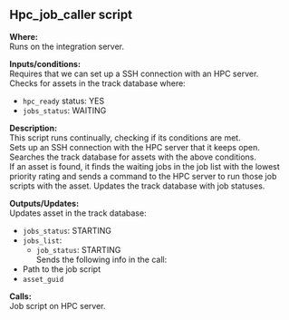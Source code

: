 ## Hpc_job_caller script

**Where:**  
Runs on the integration server.

**Inputs/conditions:**  
Requires that we can set up a SSH connection with an HPC server.  
Checks for assets in the track database where:
- `hpc_ready` status: YES
- `jobs_status`: WAITING

**Description:**  
This script runs continually, checking if its conditions are met.  
Sets up an SSH connection with the HPC server that it keeps open.  
Searches the track database for assets with the above conditions.  
If an asset is found, it finds the waiting jobs in the job list with the lowest priority rating and sends a command to the HPC server to run those job scripts with the asset. Updates the track database with job statuses.

**Outputs/Updates:**  
Updates asset in the track database:  
- `jobs_status`: STARTING  
- `jobs_list`:
  - `job_status`: STARTING  
Sends the following info in the call:  
- Path to the job script
- `asset_guid`

**Calls:**  
Job script on HPC server.

